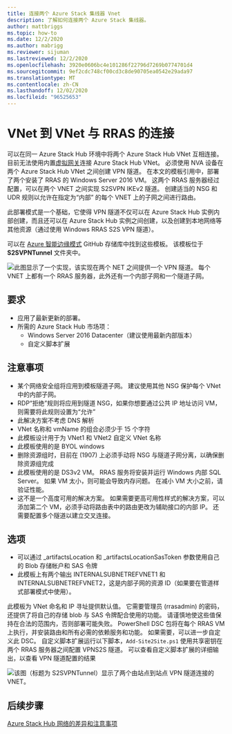 ```yaml
---
title: 连接两个 Azure Stack 集线器 Vnet
description: 了解如何连接两个 Azure Stack 集线器。
author: mattbriggs
ms.topic: how-to
ms.date: 12/2/2020
ms.author: mabrigg
ms.reviewer: sijuman
ms.lastreviewed: 12/2/2020
ms.openlocfilehash: 3920e0606bc4e101286f22796d7269b0774701d4
ms.sourcegitcommit: 9ef2cdc748cf00cd3c8de90705ea0542e29ada97
ms.translationtype: MT
ms.contentlocale: zh-CN
ms.lasthandoff: 12/02/2020
ms.locfileid: "96525653"
---
```

# <a name="vnet-to-vnet-connectivity-with-rras"></a>VNet 到 VNet 与 RRAS 的连接

可以在同一 Azure Stack Hub 环境中将两个 Azure Stack Hub VNet 互相连接。 目前无法使用内置[虚拟网关](./azure-stack-network-differences.md)连接 Azure Stack Hub VNet。 必须使用 NVA 设备在两个 Azure Stack Hub VNet 之间创建 VPN 隧道。 在本文的模板引用中，部署了两个安装了 RRAS 的 Windows Server 2016 VM。 这两个 RRAS 服务器经过配置，可以在两个 VNET 之间实现 S2SVPN IKEv2 隧道。 创建适当的 NSG 和 UDR 规则以允许在指定为“内部”  的每个 VNET 上的子网之间进行路由。 

此部署模式是一个基础，它使得 VPN 隧道不仅可以在 Azure Stack Hub 实例内部创建，而且还可以在 Azure Stack Hub 实例之间创建，以及创建到本地网络等其他资源（通过使用 Windows RRAS S2S VPN 隧道）。 

可以在 [Azure 智能边缘模式](https://github.com/Azure-Samples/azure-intelligent-edge-patterns
) GitHub 存储库中找到这些模板。 该模板位于 **S2SVPNTunnel** 文件夹中。

![此图显示了一个实现，该实现在两个 NET 之间提供一个 VPN 隧道。 每个 VNET 上都有一个 RRAS 服务器，此外还有一个内部子网和一个隧道子网。](./media/azure-stack-network-howto-vnet-peering/overview.svg)

## <a name="requirements"></a>要求

- 应用了最新更新的部署。 
- 所需的 Azure Stack Hub 市场项：
    -  Windows Server 2016 Datacenter（建议使用最新内部版本）
    -  自定义脚本扩展

## <a name="things-to-consider"></a>注意事项

- 某个网络安全组将应用到模板隧道子网。 建议使用其他 NSG 保护每个 VNet 中的内部子网。
- RDP“拒绝”规则将应用到隧道 NSG，如果你想要通过公共 IP 地址访问 VM，则需要将此规则设置为“允许”
- 此解决方案不考虑 DNS 解析
- VNet 名称和 vmName 的组合必须少于 15 个字符
- 此模板设计用于为 VNet1 和 VNet2 自定义 VNet 名称
- 此模板使用的是 BYOL windows
- 删除资源组时，目前在 (1907) 上必须手动将 NSG 与隧道子网分离，以确保删除资源组完成
- 此模板使用的是 DS3v2 VM。 RRAS 服务将安装并运行 Windows 内部 SQL Server。 如果 VM 太小，则可能会导致内存问题。 在减小 VM 大小之前，请验证性能。
- 这不是一个高度可用的解决方案。 如果需要更高可用性样式的解决方案，可以添加第二个 VM，必须手动将路由表中的路由更改为辅助接口的内部 IP。 还需要配置多个隧道以建立交叉连接。

## <a name="options"></a>选项

- 可以通过 _artifactsLocation 和 _artifactsLocationSasToken 参数使用自己的 Blob 存储帐户和 SAS 令牌
- 此模板上有两个输出 INTERNALSUBNETREFVNET1 和 INTERNALSUBNETREFVNET2，这是内部子网的资源 ID（如果要在管道样式部署模式中使用）。

此模板为 VNet 命名和 IP 寻址提供默认值。 它需要管理员 (rrasadmin) 的密码，还提供了将自己的存储 blob 与 SAS 令牌配合使用的功能。 请谨慎地使这些值保持在合法的范围内，否则部署可能失败。 PowerShell DSC 包将在每个 RRAS VM 上执行，并安装路由和所有必需的依赖服务和功能。 如果需要，可以进一步自定义此 DSC。 自定义脚本扩展运行以下脚本，`Add-Site2Site.ps1` 使用共享密钥在两个 RRAS 服务器之间配置 VPNS2S 隧道。 可以查看自定义脚本扩展的详细输出，以查看 VPN 隧道配置的结果

![该图（标题为 S2SVPNTunnel）显示了两个由站点到站点 VPN 隧道连接的 VNET。](./media/azure-stack-network-howto-vnet-peering/s2svpntunnels2.svg)

## <a name="next-steps"></a>后续步骤

[Azure Stack Hub 网络的差异和注意事项](azure-stack-network-differences.md)  

